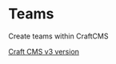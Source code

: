 # Teams
Create teams within CraftCMS

[Craft CMS v3 version](https://github.com/dispositiontools/craft-teams/blob/craftv3/README.md)